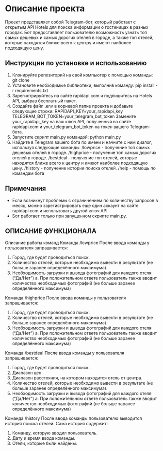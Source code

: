 # Описание проекта

Проект представляет собой Telegram-бот, который работает с открытым API Hotels для поиска информации о гостиницах в разных городах.
Бот предоставляет пользователю возможность узнать топ самых дешевых и самых дорогих отелей в городе, а также топ отелей, которые находятся ближе всего к центру и имеют наиболее подходящую цену.

## Инструкции по установке и использованию

1. Клонируйте репозиторий на свой компьютер с помощью команды: git clone 
2. Установите необходимые библиотеки, выполнив команду: pip install -r requirements.txt
3. Зарегистрируйтесь на сайте rapidapi.com и подпишитесь на Hotels API, выбрав бесплатный пакет.
4. Создайте файл .env в корневой папке проекта и добавьте следующие строки: RAPIDAPI_KEY=your_rapidapi_key 
TELEGRAM_BOT_TOKEN=your_telegram_bot_token Замените your_rapidapi_key на ваш ключ API, полученный на сайте rapidapi.com и your_telegram_bot_token на токен вашего Telegram-бота.
6. Запустите скрипт main.py командой: python main.py
7. Найдите в Telegram вашего бота по имени и начните с ним диалог, используя следующие команды:
/lowprice - получение топ самых дешевых отелей в городе.
/highprice - получение топ самых дорогих отелей в городе.
/bestdeal - получение топ отелей, которые находятся ближе всего к центру и имеют наиболее подходящую цену.
/history - получение истории поиска отелей.
/help - помощь по командам бота 

## Примечания

* Если возникнут проблемы с ограничением по количеству запросов в месяц, можно зарегистрировать еще один аккаунт на сайте rapidapi.com и использовать другой ключ API.
* Бот работает только при запущенном скрипте main.py.


## ОПИСАНИЕ ФУНКЦИОНАЛА

Описание работы команд
Команда /lowprice
После ввода команды у пользователя запрашивается:
1. Город, где будет проводиться поиск.
2. Количество отелей, которые необходимо вывести в результате (не больше
заранее определённого максимума).
3. Необходимость загрузки и вывода фотографий для каждого отеля (“Да/Нет”)
a. При положительном ответе пользователь также вводит количество необходимых фотографий (не больше заранее определённого максимума)

Команда /highprice
После ввода команды у пользователя запрашивается:
1. Город, где будет проводиться поиск.
2. Количество отелей, которые необходимо вывести в результате (не больше
заранее определённого максимума).
3. Необходимость загрузки и вывода фотографий для каждого отеля (“Да/Нет”)
a. При положительном ответе пользователь также вводит количество необходимых фотографий (не больше заранее определённого максимума)

Команда /bestdeal
После ввода команды у пользователя запрашивается:
1. Город, где будет проводиться поиск.
2. Диапазон цен.
3. Диапазон расстояния, на котором находится отель от центра.
4. Количество отелей, которые необходимо вывести в результате (не больше
заранее определённого максимума).
5. Необходимость загрузки и вывода фотографий для каждого отеля (“Да/Нет”)
a. При положительном ответе пользователь также вводит количество необходимых фотографий (не больше заранее определённого максимума)

Команда /history
После ввода команды пользователю выводится история поиска отелей. Сама история содержит:
1. Команду, которую вводил пользователь.
2. Дату и время ввода команды.
3. Отели, которые были найдены.
